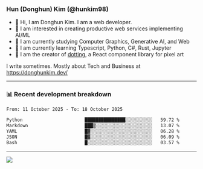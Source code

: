 ### Hun (Donghun) Kim (@hunkim98)

- 👋 Hi, I am Donghun Kim. I am a web developer. 
- 🤔 I am interested in creating productive web services implementing AI/ML
- 🔭 I am currently studying Computer Graphics, Generative AI, and Web 
- 🌱 I am currently learning Typescript, Python, C#, Rust, Jupyter
- 🎨 I am the creator of [dotting](https://github.com/hunkim98/dotting), a React component library for pixel art

I write sometimes. Mostly about Tech and Business at https://donghunkim.dev/

---
### 📊 Recent development breakdown
<!--START_SECTION:waka-->

```txt
From: 11 October 2025 - To: 18 October 2025

Python                       ███████████████░░░░░░░░░░   59.72 %
Markdown                     ███▒░░░░░░░░░░░░░░░░░░░░░   13.07 %
YAML                         █▓░░░░░░░░░░░░░░░░░░░░░░░   06.28 %
JSON                         █▓░░░░░░░░░░░░░░░░░░░░░░░   06.09 %
Bash                         █░░░░░░░░░░░░░░░░░░░░░░░░   03.57 %
```

<!--END_SECTION:waka-->
---

<!-- <div align='center'> -->
  <img align="center" src="https://github-readme-stats.vercel.app/api?username=hunkim98&theme=dark&show_icons=true"/>
<!-- </div> -->
<!--
**hunkim98/hunkim98** is a ✨ _special_ ✨ repository because its `README.md` (this file) appears on your GitHub profile.

Here are some ideas to get you started:

- 🔭 I’m currently working on ...
- 🌱 I’m currently learning ...
- 👯 I’m looking to collaborate on ...
- 🤔 I’m looking for help with ...
- 💬 Ask me about ...
- 📫 How to reach me: ...
- 😄 Pronouns: ...
- ⚡ Fun fact: ...
-->
